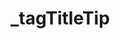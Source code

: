# _tagTitleTip

<ContainerBox title="介绍">
<template #desc>
浏览器标签标题交互提示
</template>
</ContainerBox>

<ContainerBox title="基础用法">
<CodeBox>
<template #codes>

```ts
/** @description 网站标题交互 */
export const _tagTitleTip = () => {
  let document_title = "";
  let timer: NodeJS.Timeout;
  window.addEventListener("visibilitychange", () => {
    clearTimeout(timer);

    if (document.hidden) {
      if (document.title !== "o(*≧▽≦)ツ欢迎回来！") {
        document_title = document.title;
      }
      document.title = "ヽ(≧∀≦)ﾉ来和妲己玩耍吧！";
      return;
    }

    document.title = "o(*≧▽≦)ツ欢迎回来！";

    timer = setTimeout(() => {
      document.title = document_title;
    }, 1000);
  });
};
```
</template>
</CodeBox>
</ContainerBox>
